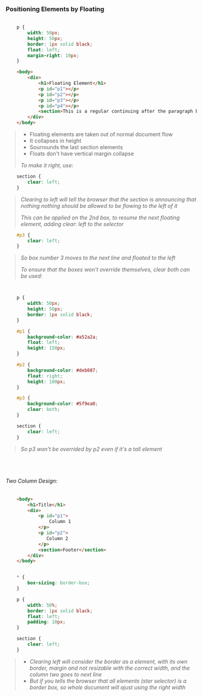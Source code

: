 ### Positioning Elements by Floating

```css
   
    p {
        width: 50px;
        height: 50px;
        border: 1px solid black;
        float: left;
        margin-right: 10px;
    }

```

```html
    <body>
        <div>
            <h1>Floating Element</h1>
            <p id="p1"></p>
            <p id="p2"></p>
            <p id="p3"></p>
            <p id="p4"></p>
            <section>This is a regular continuing after the paragraph boxex.</section>
        </div>
    </body>

```

> - Floating elements are taken out of normal document flow
> - It collapses in height
> - Sourrounds the last section elements
> - Floats don't have vertical margin collapse
> 
> *To make it right, use:*
```css 
    section {
        clear: left;
    }
```
> *Clearing to left will tell the browser that the section is announcing that nothing nothing should be allowed to be flowing to the left of it*
> 
> *This can be applied on the 2nd box, to resume the next floating element, adding clear: left to the selector*
```css
    #p3 {
        clear: left;
    }
```
> *So box number 3 moves to the next line and floated to the left*
>
> *To ensure that the boxes won't override themselves, clear both can be used:*

```css 


    p {
        width: 50px;
        height: 50px;
        border: 1px solid black;
    }

    #p1 {
        background-color: #a52a2a;
        float: left;
        height: 150px;
    }

    #p2 {
        background-color: #deb887;
        float: right;
        height: 100px;
    }

    #p3 {
        background-color: #5f9ea0;
        clear: both; 
    }

    section {
        clear: left;
    }
```
> *So p3 won't be overrided by p2 even if it's a tall element*

<br>
<br>

###### Two Column Design:

```html 
    <body>
        <h1>Title</h1>
        <div>
            <p id="p1">
                Column 1
            </p>
            <p id="p2">
               Column 2
            </p>
            <section>Footer</section>
        </div>
    </body>

```

```css 

    * {
        box-sizing: border-box; 
    }

    p {
        width: 50%;
        border: 1px solid black;
        float: left;
        padding: 10px;
    }

    section {
        clear: left;
    }
```
> - *Clearing left will consider the border as a element, with its own border, margin and not resizable with the correct width, and the column two goes to next line*
> - *But if you tells the browser that all elements (star selector) is a border box, so whole document will ajust using the right width*

